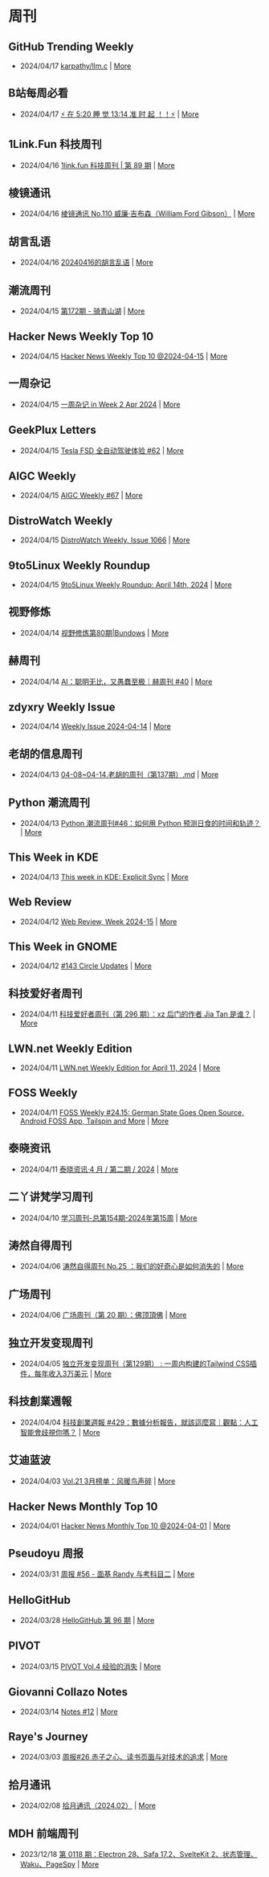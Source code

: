 # 周刊

## GitHub Trending Weekly
- 2024/04/17 [karpathy/llm.c](https://github.com/karpathy/llm.c) | [More](channels/GitHub%20Trending%20Weekly.md)

## B站每周必看
- 2024/04/17 [⚡ 在 5:20 睡 觉 13:14 准 时 起 ！！⚡](https://www.bilibili.com/video/BV1Mx4y1Y7pJ) | [More](channels/B%E7%AB%99%E6%AF%8F%E5%91%A8%E5%BF%85%E7%9C%8B.md)

## 1Link.Fun 科技周刊
- 2024/04/16 [1link.fun 科技周刊 | 第 89 期](https://1link.fun/blog/issue/issue89/) | [More](channels/1Link.Fun%20%E7%A7%91%E6%8A%80%E5%91%A8%E5%88%8A.md)

## 棱镜通讯
- 2024/04/16 [棱镜通讯 No.110 威廉·吉布森（William Ford Gibson）](https://wangyurui.com/posts/leng-jing-tong-xun-no-110-wei-lian-ji-bu-sen-wil-89a7a855) | [More](channels/%E6%A3%B1%E9%95%9C%E9%80%9A%E8%AE%AF.md)

## 胡言乱语
- 2024/04/16 [20240416的胡言乱语](https://www.bboy.app/2024/04/16/20240416%E7%9A%84%E8%83%A1%E8%A8%80%E4%B9%B1%E8%AF%AD/) | [More](channels/%E8%83%A1%E8%A8%80%E4%B9%B1%E8%AF%AD.md)

## 潮流周刊
- 2024/04/15 [第172期 - 骑青山湖](https://weekly.tw93.fun/posts/172-%E9%AA%91%E9%9D%92%E5%B1%B1%E6%B9%96/) | [More](channels/%E6%BD%AE%E6%B5%81%E5%91%A8%E5%88%8A.md)

## Hacker News Weekly Top 10
- 2024/04/15 [Hacker News Weekly Top 10 @2024-04-15](https://github.com/headllines/hackernews-weekly/issues/217) | [More](channels/Hacker%20News%20Weekly%20Top%2010.md)

## 一周杂记
- 2024/04/15 [一周杂记 in Week 2 Apr 2024](http://kingsamchen.github.io/2024/04/15/weekly-2024-apr-2/) | [More](channels/%E4%B8%80%E5%91%A8%E6%9D%82%E8%AE%B0.md)

## GeekPlux Letters
- 2024/04/15 [Tesla FSD 全自动驾驶体验 #62](https://letters.geekplux.com/62/) | [More](channels/GeekPlux%20Letters.md)

## AIGC Weekly
- 2024/04/15 [AIGC Weekly #67](https://letter.guizang.ai/p/aigc-weekly-67) | [More](channels/AIGC%20Weekly.md)

## DistroWatch Weekly
- 2024/04/15 [DistroWatch Weekly, Issue 1066](https://distrowatch.com/weekly.php?issue=20240415) | [More](channels/DistroWatch%20Weekly.md)

## 9to5Linux Weekly Roundup
- 2024/04/15 [9to5Linux Weekly Roundup: April 14th, 2024](https://9to5linux.com/9to5linux-weekly-roundup-april-14th-2024) | [More](channels/9to5Linux%20Weekly%20Roundup.md)

## 视野修炼
- 2024/04/14 [视野修炼第80期|Bundows](https://sugarat.top/weekly/2024-04-14.html) | [More](channels/%E8%A7%86%E9%87%8E%E4%BF%AE%E7%82%BC.md)

## 赫周刊
- 2024/04/14 [AI：聪明无比，又愚蠢至极｜赫周刊 #40](https://www.cliveshd.com/newsletter-40/) | [More](channels/%E8%B5%AB%E5%91%A8%E5%88%8A.md)

## zdyxry Weekly Issue
- 2024/04/14 [Weekly Issue 2024-04-14](https://zdyxry.github.io/2024/04/14/Weekly-Issue-2024-04-14/) | [More](channels/zdyxry%20Weekly%20Issue.md)

## 老胡的信息周刊
- 2024/04/13 [04-08~04-14.老胡的周刊（第137期）.md](https://weekly.howie6879.com/2024/04-08~04-14.老胡的周刊（第137期）.html) | [More](channels/%E8%80%81%E8%83%A1%E7%9A%84%E4%BF%A1%E6%81%AF%E5%91%A8%E5%88%8A.md)

## Python 潮流周刊
- 2024/04/13 [Python 潮流周刊#46：如何用 Python 预测日食的时间和轨迹？](https://pythoncat.top/posts/2024-04-13-weekly/) | [More](channels/Python%20%E6%BD%AE%E6%B5%81%E5%91%A8%E5%88%8A.md)

## This Week in KDE
- 2024/04/13 [This week in KDE: Explicit Sync](https://pointieststick.com/2024/04/12/this-week-in-kde-explicit-sync/) | [More](channels/This%20Week%20in%20KDE.md)

## Web Review
- 2024/04/12 [Web Review, Week 2024-15](https://ervin.ipsquad.net/blog/2024/04/12/web-review-week-2024-15/) | [More](channels/Web%20Review.md)

## This Week in GNOME
- 2024/04/12 [#143 Circle Updates](https://thisweek.gnome.org/posts/2024/04/twig-143/) | [More](channels/This%20Week%20in%20GNOME.md)

## 科技爱好者周刊
- 2024/04/11 [科技爱好者周刊（第 296 期）：xz 后门的作者 Jia Tan 是谁？](http://www.ruanyifeng.com/blog/2024/04/weekly-issue-296.html) | [More](channels/%E7%A7%91%E6%8A%80%E7%88%B1%E5%A5%BD%E8%80%85%E5%91%A8%E5%88%8A.md)

## LWN.net Weekly Edition
- 2024/04/11 [LWN.net Weekly Edition for April 11, 2024](https://lwn.net/Articles/968375/) | [More](channels/LWN.net%20Weekly%20Edition.md)

## FOSS Weekly
- 2024/04/11 [FOSS Weekly #24.15: German State Goes Open Source, Android FOSS App, Tailspin and More](https://itsfoss.com/newsletter/foss-weekly-24-15/) | [More](channels/FOSS%20Weekly.md)

## 泰晓资讯
- 2024/04/11 [泰晓资讯·4 月 / 第二期 / 2024](https://tinylab.org/tinylab-weekly-04-1st-2024/) | [More](channels/%E6%B3%B0%E6%99%93%E8%B5%84%E8%AE%AF.md)

## 二丫讲梵学习周刊
- 2024/04/10 [学习周刊-总第154期-2024年第15周](https://wiki.eryajf.net/pages/3d98bf/) | [More](channels/%E4%BA%8C%E4%B8%AB%E8%AE%B2%E6%A2%B5%E5%AD%A6%E4%B9%A0%E5%91%A8%E5%88%8A.md)

## 涛然自得周刊
- 2024/04/06 [涛然自得周刊 No.25 ：我们的好奇心是如何消失的](http://heyitao.com/post/beyond-code-weekly-025) | [More](channels/%E6%B6%9B%E7%84%B6%E8%87%AA%E5%BE%97%E5%91%A8%E5%88%8A.md)

## 广场周刊
- 2024/04/06 [广场周刊（第 20 期）：佛顶頂佛](https://immmmm.com/weekly-20-20240406/) | [More](channels/%E5%B9%BF%E5%9C%BA%E5%91%A8%E5%88%8A.md)

## 独立开发变现周刊
- 2024/04/05 [独立开发变现周刊（第129期） : 一周内构建的Tailwind CSS插件，每年收入3万美元](https://www.ezindie.com/weekly/issue-129) | [More](channels/%E7%8B%AC%E7%AB%8B%E5%BC%80%E5%8F%91%E5%8F%98%E7%8E%B0%E5%91%A8%E5%88%8A.md)

## 科技創業週報
- 2024/04/04 [科技創業週報 #429：數據分析報告，就該這麼寫｜觀點：人工智能會歧視你嗎？](https://blog.starrocket.io/posts/newsletter-2024-04-44/) | [More](channels/%E7%A7%91%E6%8A%80%E5%89%B5%E6%A5%AD%E9%80%B1%E5%A0%B1.md)

## 艾迪蓝波
- 2024/04/03 [Vol.21 3月榜单：风暖鸟声碎](https://www.idnunber.top/article/6f174e9a-9399-477d-adc0-8b0000630922) | [More](channels/%E8%89%BE%E8%BF%AA%E8%93%9D%E6%B3%A2.md)

## Hacker News Monthly Top 10
- 2024/04/01 [Hacker News Monthly Top 10 @2024-04-01](https://github.com/headllines/hackernews-monthly/issues/68) | [More](channels/Hacker%20News%20Monthly%20Top%2010.md)

## Pseudoyu 周报
- 2024/03/31 [周报 #56 - 面基 Randy 与考科目二](https://www.pseudoyu.com/zh/2024/03/31/weekly_review_20240331/) | [More](channels/Pseudoyu%20%E5%91%A8%E6%8A%A5.md)

## HelloGitHub
- 2024/03/28 [HelloGitHub 第 96 期](https://hellogithub.com/periodical/volume/96) | [More](channels/HelloGitHub.md)

## PIVOT
- 2024/03/15 [PIVOT Vol.4 经验的消失](https://anotherdayu.com/2024/5657/) | [More](channels/PIVOT.md)

## Giovanni Collazo Notes
- 2024/03/14 [Notes #12](https://gcollazo.com/notes-12-2/) | [More](channels/Giovanni%20Collazo%20Notes.md)

## Raye's Journey
- 2024/03/03 [周报#26 赤子之心、读书页面与对技术的追求](https://xlog.app/api/redirection?characterId=51803&noteId=1637) | [More](channels/Raye%27s%20Journey.md)

## 拾月通讯
- 2024/02/08 [拾月通讯（2024.02）](https://www.skyue.com/24020822.html) | [More](channels/%E6%8B%BE%E6%9C%88%E9%80%9A%E8%AE%AF.md)

## MDH 前端周刊
- 2023/12/18 [第 0118 期：Electron 28、Safa 17.2、SvelteKit 2、状态管理、Waku、PageSpy](https://mdhweekly.com/weekly/issue-0118) | [More](channels/MDH%20%E5%89%8D%E7%AB%AF%E5%91%A8%E5%88%8A.md)

